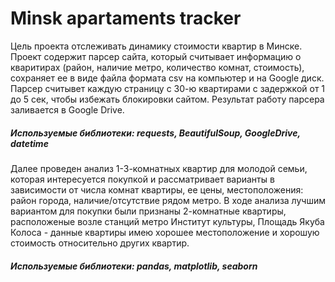 # Minsk apartaments tracker
Цель проекта отслеживать динамику стоимости квартир в Минске. 
Проект содержит парсер сайта, который считывает информацию о кваритирах (район, наличие метро, количество комнат, стоимость), сохраняет ее в виде файла формата csv на компьютер и на Google диск. Парсер считывет каждую страницу с 30-ю квартирами с задержкой от 1 до 5 сек, чтобы избежать блокировки сайтом. Результат работу парсера заливается в Google Drive.<br>
<h5>Используемые библиотеки: requests, BeautifulSoup, GoogleDrive, datetime</h5>

Далее проведен анализ 1-3-комнатных квартир для молодой семьи, которая интересуется покупкой и рассматривает варианты в зависимости от числа комнат квартиры, ее цены, местоположения: район города, наличие/отсутствие рядом метро. В ходе анализа лучшим вариантом для покупки были признаны 2-комнатные квартиры, расположеные возле станций метро Институт культуры, Площадь Якуба Колоса - данные квартиры имею хорошее местоположение и хорошую стоимость относительно других квартир. 
<h5>Используемые библиотеки: pandas, matplotlib, seaborn </h5>
